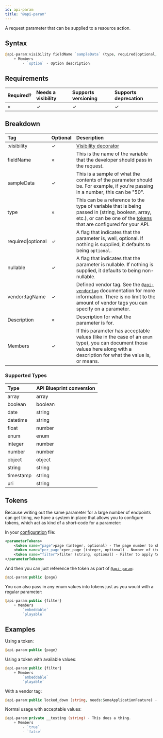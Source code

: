 ```yaml
---
id: api-param
title: "@api-param"
---
```


A request parameter that can be supplied to a resource action.

## Syntax
```php
@api-param:visibility fieldName `sampleData` (type, required|optional, nullable, vendor:tagName) - Description
    + Members
        - `option` - Option description
```

## Requirements

| Required? | Needs a visibility | Supports versioning | Supports deprecation |
| :--- | :--- | :--- | :--- |
| × | ✓ | ✓ | ✓ |

## Breakdown

| Tag | Optional | Description |
| :--- | :--- | :--- |
| :visibility | ✓ | [Visibility decorator](reference-visibility.md) |
| fieldName | × | This is the name of the variable that the developer should pass in the request. |
| sampleData | ✓ | This is a sample of what the contents of the parameter should be. For example, if you're passing in a number, this can be "50". |
| type | × | This can be a reference to the type of variable that is being passed in (string, boolean, array, etc.), or can be one of the [tokens](#tokens) that are configured for your API. |
| required&vert;optional | ✓ | A flag that indicates that the parameter is, well, optional. If nothing is supplied, it defaults to being `optional`. |
| nullable | ✓ | A flag that indicates that the parameter is nullable. If nothing is supplied, it defaults to being non-nullable. |
| vendor:tagName | ✓ | Defined vendor tag. See the [`@api-vendortag`](reference-api-vendortag.md) documentation for more information. There is no limit to the amount of vendor tags you can specify on a parameter. |
| Description | × | Description for what the parameter is for. |
| Members | ✓ | If this parameter has acceptable values (like in the case of an `enum` type), you can document those values here along with a description for what the value is, or means. |

### Supported Types

| Type | API Blueprint conversion |
| :--- | :--- |
| array | array |
| boolean | boolean |
| date | string |
| datetime | string |
| float | number |
| enum | enum |
| integer | number |
| number | number |
| object | object |
| string | string |
| timestamp | string |
| uri | string |

## Tokens
Because writing out the same parameter for a large number of endpoints can get tiring, we have a system in place that allows you to configure tokens, which act as kind of a short-code for a parameter:

In your [configuration](configuration.md) file:

```xml
<parameterTokens>
    <token name="page">page (integer, optional) - The page number to show.</token>
    <token name="per_page">per_page (integer, optional) - Number of items to show on each page. Max 100.</token>
    <token name="filter">filter (string, optional) - Filter to apply to the results.</token>
</parameterTokens>
```

And then you can just reference the token as part of [`@api-param`](reference-api-param.md):

```php
@api-param:public {page}
```

You can also pass in any enum values into tokens just as you would with a regular parameter:

```php
@api-param:public {filter}
    + Members
        `embeddable`
        `playable`
```

## Examples
Using a token:

```php
@api-param:public {page}
```

Using a token with available values:

```php
@api-param:public {filter}
    + Members
        `embeddable`
        `playable`
```

With a vendor tag:

```php
@api-param:public locked_down (string, needs:SomeApplicationFeature) - This is a cool thing.
```

Normal usage with acceptable values:

```php
@api-param:private __testing (string) - This does a thing.
    + Members
        - `true`
        - `false`
```
